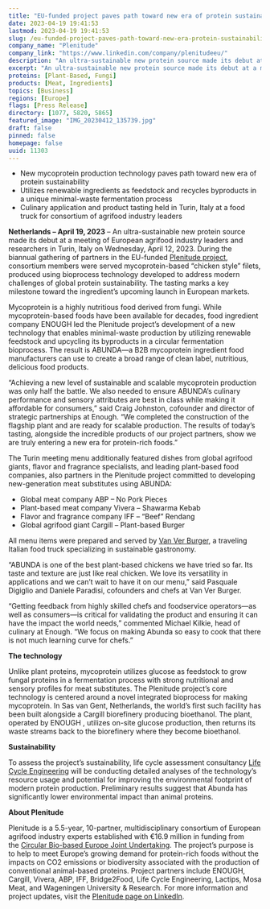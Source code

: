 ```yaml
---
title: "EU-funded project paves path toward new era of protein sustainability"
date: 2023-04-19 19:41:53
lastmod: 2023-04-19 19:41:53
slug: /eu-funded-project-paves-path-toward-new-era-protein-sustainability
company_name: "Plenitude"
company_link: "https://www.linkedin.com/company/plenitudeeu/"
description: "An ultra-sustainable new protein source made its debut at a meeting of European agrifood industry leaders and researchers in Turin, Italy on Wednesday, April 12, 2023"
excerpt: "An ultra-sustainable new protein source made its debut at a meeting of European agrifood industry leaders and researchers in Turin, Italy on Wednesday, April 12, 2023"
proteins: [Plant-Based, Fungi]
products: [Meat, Ingredients]
topics: [Business]
regions: [Europe]
flags: [Press Release]
directory: [1077, 5820, 5865]
featured_image: "IMG_20230412_135739.jpg"
draft: false
pinned: false
homepage: false
uuid: 11303
---
```

<ul>
<li>New mycoprotein production technology paves path toward new era of protein sustainability</li>
<li>Utilizes renewable ingredients as feedstock and recycles byproducts in a unique minimal-waste fermentation process</li>
<li>Culinary application and product tasting held in Turin, Italy at a food truck for consortium of agrifood industry leaders</li>
</ul>
<p><strong>Netherlands – April 19, 2023</strong> – An ultra-sustainable new protein source made its debut at a meeting of European agrifood industry leaders and researchers in Turin, Italy on Wednesday, April 12, 2023. During the biannual gathering of partners in the EU-funded <a href="https://www.linkedin.com/company/plenitudeeu/">Plenitude project</a>, consortium members were served mycoprotein-based “chicken style” filets, produced using bioprocess technology developed to address modern challenges of global protein sustainability. The tasting marks a key milestone toward the ingredient’s upcoming launch in European markets.</p>
<p>Mycoprotein is a highly nutritious food derived from fungi. While mycoprotein-based foods have been available for decades, food ingredient company ENOUGH led the Plenitude project’s development of a new technology that enables minimal-waste production by utilizing renewable feedstock and upcycling its byproducts in a circular fermentation bioprocess. The result is ABUNDA—a B2B mycoprotein ingredient food manufacturers can use to create a broad range of clean label, nutritious, delicious food products.</p>
<p>“Achieving a new level of sustainable and scalable mycoprotein production was only half the battle. We also needed to ensure ABUNDA’s culinary performance and sensory attributes are best in class while making it affordable for consumers,” said Craig Johnston, cofounder and director of strategic partnerships at Enough. “We completed the construction of the flagship plant and are ready for scalable production. The results of today’s tasting, alongside the incredible products of our project partners, show we are truly entering a new era for protein-rich foods.” </p>
<p>The Turin meeting menu additionally featured dishes from global agrifood giants, flavor and fragrance specialists, and leading plant-based food companies, also partners in the Plenitude project committed to developing new-generation meat substitutes using ABUNDA:</p>
<ul>
<li>Global meat company ABP – No Pork Pieces</li>
<li>Plant-based meat company Vivera – Shawarma Kebab</li>
<li>Flavor and fragrance company IFF – “Beef” Rendang</li>
<li>Global agrifood giant Cargill – Plant-based Burger</li>
</ul>
<p>All menu items were prepared and served by <a href="https://www.vanverburger.it/">Van Ver Burger</a>, a traveling Italian food truck specializing in sustainable gastronomy.</p>
<p>“ABUNDA is one of the best plant-based chickens we have tried so far. Its taste and texture are just like real chicken. We love its versatility in applications and we can’t wait to have it on our menu,” said Pasquale Digiglio and Daniele Paradisi, cofounders and chefs at Van Ver Burger.</p>
<p>“Getting feedback from highly skilled chefs and foodservice operators—as well as consumers—is critical for validating the product and ensuring it can have the impact the world needs,” commented Michael Kilkie, head of culinary at Enough. “We focus on making Abunda so easy to cook that there is not much learning curve for chefs.”</p>
<p><strong>The technology</strong></p>
<p>Unlike plant proteins, mycoprotein utilizes glucose as feedstock to grow fungal proteins in a fermentation process with strong nutritional and sensory profiles for meat substitutes. The Plenitude project’s core technology is centered around a novel integrated bioprocess for making mycoprotein. In Sas van Gent, Netherlands, the world’s first such facility has been built alongside a Cargill biorefinery producing bioethanol. The plant, operated by ENOUGH , utilizes on-site glucose production, then returns its waste streams back to the biorefinery where they become bioethanol.</p>
<p><strong>Sustainability</strong></p>
<p>To assess the project’s sustainability, life cycle assessment consultancy <a href="http://www.lcengineering.eu/">Life Cycle Engineering</a> will be conducting detailed analyses of the technology’s resource usage and potential for improving the environmental footprint of modern protein production. Preliminary results suggest that Abunda has significantly lower environmental impact than animal proteins.</p>
<p><strong>About Plenitude</strong></p>
<p>Plenitude is a 5.5-year, 10-partner, multidisciplinary consortium of European agrifood industry experts established with €16.9 million in funding from the <a href="https://www.cbe.europa.eu/projects/plenitude">Circular Bio-based Europe Joint Undertaking</a>. The project’s purpose is to help to meet Europe’s growing demand for protein-rich foods without the impacts on CO2 emissions or biodiversity associated with the production of conventional animal-based proteins. Project partners include ENOUGH, Cargill, Vivera, ABP, IFF, Bridge2Food, Life Cycle Engineering, Lactips, Mosa Meat, and Wageningen University & Research. For more information and project updates, visit the <a href="https://www.linkedin.com/company/plenitudeeu/">Plenitude page on LinkedIn</a>.</p>
